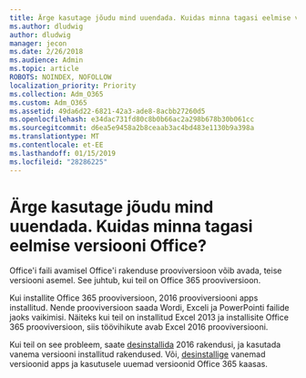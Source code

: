 ```yaml
---
title: Ärge kasutage jõudu mind uuendada. Kuidas minna tagasi eelmise versiooni Office?
ms.author: dludwig
author: dludwig
manager: jecon
ms.date: 2/26/2018
ms.audience: Admin
ms.topic: article
ROBOTS: NOINDEX, NOFOLLOW
localization_priority: Priority
ms.collection: Adm_O365
ms.custom: Adm_O365
ms.assetid: 49da6d22-6821-42a3-ade8-8acbb27260d5
ms.openlocfilehash: e34dac731fd80c8b0b66ac2a298b678b30b061cc
ms.sourcegitcommit: d6ea5e9458a2b8ceaab3ac4bd483e1130b9a398a
ms.translationtype: MT
ms.contentlocale: et-EE
ms.lasthandoff: 01/15/2019
ms.locfileid: "28286225"
---
```

# <a name="dont-force-me-to-upgrade-how-do-i-go-back-to-the-previous-office-version"></a>Ärge kasutage jõudu mind uuendada. Kuidas minna tagasi eelmise versiooni Office?

Office'i faili avamisel Office'i rakenduse prooviversioon võib avada, teise versiooni asemel. See juhtub, kui teil on Office 365 prooviversioon. 
  
Kui installite Office 365 prooviversioon, 2016 prooviversiooni apps installitud. Nende prooviversioon saada Wordi, Exceli ja PowerPointi failide jaoks vaikimisi. Näiteks kui teil on installitud Excel 2013 ja installisite Office 365 prooviversioon, siis töövihikute avab Excel 2016 prooviversiooni. 
  
Kui teil on see probleem, saate [desinstallida](https://support.office.com/article/9dd49b83-264a-477a-8fcc-2fdf5dbf61d8.aspx) 2016 rakendusi, ja kasutada vanema versiooni installitud rakendused. Või, [desinstallige](https://support.office.com/article/9dd49b83-264a-477a-8fcc-2fdf5dbf61d8.aspx) vanemad versioonid apps ja kasutusele uuemad versioonid Office 365 kaasas. 
  

